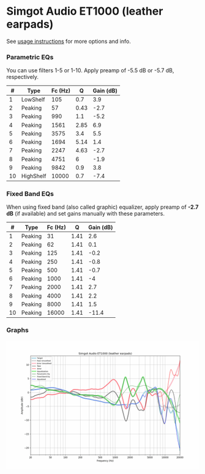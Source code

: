 # Simgot Audio ET1000 (leather earpads)
See [usage instructions](https://github.com/jaakkopasanen/AutoEq#usage) for more options and info.

### Parametric EQs
You can use filters 1-5 or 1-10. Apply preamp of -5.5 dB or -5.7 dB, respectively.

|   # | Type      |   Fc (Hz) |    Q |   Gain (dB) |
|-----|-----------|-----------|------|-------------|
|   1 | LowShelf  |       105 | 0.7  |         3.9 |
|   2 | Peaking   |        57 | 0.43 |        -2.7 |
|   3 | Peaking   |       990 | 1.1  |        -5.2 |
|   4 | Peaking   |      1561 | 2.85 |         6.9 |
|   5 | Peaking   |      3575 | 3.4  |         5.5 |
|   6 | Peaking   |      1694 | 5.14 |         1.4 |
|   7 | Peaking   |      2247 | 4.63 |        -2.7 |
|   8 | Peaking   |      4751 | 6    |        -1.9 |
|   9 | Peaking   |      9842 | 0.9  |         3.8 |
|  10 | HighShelf |     10000 | 0.7  |        -7.4 |

### Fixed Band EQs
When using fixed band (also called graphic) equalizer, apply preamp of **-2.7 dB** (if available) and set gains manually with these parameters.

|   # | Type    |   Fc (Hz) |    Q |   Gain (dB) |
|-----|---------|-----------|------|-------------|
|   1 | Peaking |        31 | 1.41 |         2.6 |
|   2 | Peaking |        62 | 1.41 |         0.1 |
|   3 | Peaking |       125 | 1.41 |        -0.2 |
|   4 | Peaking |       250 | 1.41 |        -0.8 |
|   5 | Peaking |       500 | 1.41 |        -0.7 |
|   6 | Peaking |      1000 | 1.41 |        -4   |
|   7 | Peaking |      2000 | 1.41 |         2.7 |
|   8 | Peaking |      4000 | 1.41 |         2.2 |
|   9 | Peaking |      8000 | 1.41 |         1.5 |
|  10 | Peaking |     16000 | 1.41 |       -11.4 |

### Graphs
![](./Simgot%20Audio%20ET1000%20(leather%20earpads).png)
